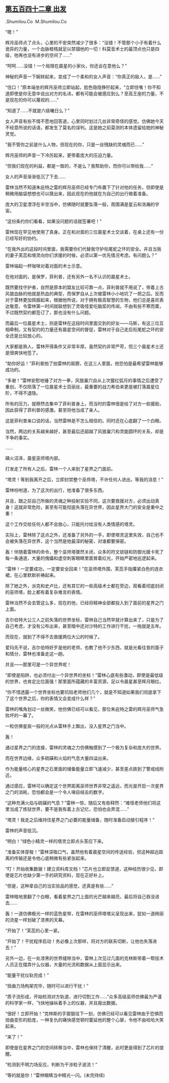 ## [第五百四十二章 出发](https://www.xxbiquge.com/11_11222/8946488.html)


  .Shumilou.Co  M.Shumilou.Co

  “嗯！”

  辉月巫师点了点头，心里的不安突然减少了很多：“没错！不管那个小子有着什么诡异的力量，一个血脉桎梏就足以禁锢他的一切！科莫音术士的最顶点也只是四级，他再也没有进步的空间了……”

  “呵呵……没错！一个局限在晨星的小家伙，你还会在意他么？”

  神秘的声音一下婉转起来，变成了一个柔和的女人声音：“你真正的敌人，是……”

  “住口！”原本端坐的辉月巫师立即站起，脸色隐隐狰狞起来，“立即住嘴！你不知道即使是你无意中说出对方的名讳，都有可能会被感应到么？至高王座的力量，不是现在的你可以蔑视的……”

  “知道了……不就是六级曦日么？”

  女人声音有些不情不愿地回答道，心里同时划过几丝非常奇怪的感觉。仿佛她今天不经意所说的话语，都发生了莫名的误判。这是她之前莫测的本体遗留给她的神秘灵觉。

  “我不管你之前是什么人物，但现在的你，只是一丝残缺的灵魂而已……”

  辉月巫师的声音一下冷厉起来，更带着庞大的压迫力量。

  “但我们现在的利益，都是一致的，不是么？我帮助你，而你可以带给我……”

  女人的声音渐渐低沉了下去……

  雷林当然不知道朱庇特之雷的辉月巫师已经专门布置下了针对他的任务，但即使是稍微用脑袋想想也可以猜出来，因此现在的他就在为自己的出行做着准备。

  庞大的卫星漂浮在半空当中，仿佛随时就要坠落一般，周围满是星云和浩瀚的宇宙。

  “这份条约你们看看，如果没问题的话就签署吧！”

  雷林现在罕见地使用了真身。正在和对面的三位晨星术士交谈着，在桌上还有一份已经写好的协约。

  “在我外出的这段时间里面，我需要你们代替我守护衔尾蛇之环的安全。并且当我的妻子芙蕊和塔灵向你们求援的时候，必须以第一优先情况考虑。有问题么？”

  雷林端起一杯咖啡对着对面的术士示意。

  在他对面的，是保罗，菲利普，还有另外一名不认识的晨星术士。

  既然要找守护者，自然是原本的盟友比较可靠一点，菲利普就不用说了，带着上古风狼血脉的他就是热血的典型，而保罗自从上次被雷林小小地坑了一把之后。反而对于雷林更加佩服起来，根据他所说，对于拥有极高智慧的生物，他们总是喜欢表达敬意，令雷林第一时间就联想到了灵吸怪爱吃脑浆的传闻，不由有些不寒而栗，不过既然契约都签订了，那也没有什么问题。

  而最后一位晨星术士，则是雷林在这段时间里面交到的好友——马斯，有这三位互相牵制。又有契约的力量还有晨星空间的督促，雷林对于自己走后衔尾蛇之环的安全还是比较放心的。

  大家都是熟人，雷林开得条件又非常丰厚。虽然契约非常严苛，但三个晨星术士还是很爽快地签了。

  “助你好运！”菲利普拍了拍雷林的肩膀，在这三人里面，他恐怕是最希望雷林能够成功的。

  “多谢！”雷林安慰地锤了对方一拳，风狼巢穴自从上次猩红弧月的事情之后遭受了重创，不仅陨落了一位晨星术士百丽丝，最重要的战力希伯来更是被打落晨星位阶，不得不退隐。

  所有的压力，就穆然击集中了菲利普身上。而当时的雷林很是给了对方一些援助，因此获得了菲利普的感激。甚至将他当成了亲人。

  这是菲利普亲口说的话，当然雷林是不怎么相信的。同时还在心底翻了一个白眼。

  当然，两边的关系越来越好，甚至最后还超越了风狼巢穴和灵能圆环的关系，却是不争的事实。

  ……

  磷火沼泽，晨星巫师塔内部。

  打发走了所有人之后，雷林一个人来到了星界之门面前。

  “塔灵！等到我离开之后，立即封禁整个巫师塔，不许任何人进出，等我的消息！”

  雷林吩咐道，为了这次的出行，他准备了很多东西。

  并且，跟之前自己所做的灵魂之种投射实验不同，这次要救援对方，必须出动真身！这就非常危险，甚至有可能彻底失落在异世界，因此星界大门的安全是重中之重！

  这个工作交给任何人都不会放心，只能托付给没有人类情感的塔灵。

  实际上，雷林除了这点之外，还准备了另外的一手，即使塔灵这里失效，自己也不会被失落在异世界，这个当然是他最深的秘密，对谁都要保密。

  轰！伴随着雷林的命令，整个巫师塔骤然关闭，众多的符文锁链和防御光膜卡死了每一条通道，大量的傀儡和虚空刺客眼睛里面冒着红光，开始严密地巡逻起来。

  “雷林！一定要成功，一定要安全回来！”在巫师塔外围，芙蕊手指攥紧白色的连衣裙，在心里默默祈祷起来。

  除了她之外，派克和史卢比，还有其它的一些高级术士都在旁边，观看着彻底封闭的巫师塔，脸上都有着复杂难言的表情。

  雷林当然不会去管这么多，现在的他，已经将精神全部都投入到了面前的星界之门上面。

  吉尔伯特大公三人之前失落的世界坐标，雷林自己当然早就计算出来了，只是为了自己考虑，才没有公布出来，甚至暗中还对沙特的工作进行干扰，一拖就是五年。

  而现在，就到了不得不去救援两位大公的时候了。

  爱玛先不说，吉尔伯特好歹是他的老师，也教了他不少东西，就是光看往昔的面子和情分，雷林也准备走这一趟。

  并且——那里可是一个异世界呢！

  “即使是陷阱，也必须付出一个异世界的坐标！”雷林心底有些激动，即使是最低级的世界，也肯定比位面强！那里面所蕴藏的丰富资源，足以令晨星甚至辉月眼红。

  “你不惜透露一个世界坐标也要坑陷老师他们几个，就是不知道如果我们彻底拿下了这个世界之后，你的表情又会变成什么样？”

  雷林的嘴角划过一丝微笑，他仿佛已经可以看见，那位朱庇特之雷的辉月巫师气急败坏的一幕了。

  一粒仿佛星辰一般的光点从雷林手上飘出，没入星界之门当中。

  轰！

  通过星界之门的连接，雷林的灵魂之力仿佛触摸到了一个极为复杂和庞大的世界。

  而在世界边缘，众多硫磺和火焰的气息大量四溢出来。

  作为能量核心的星界之石里面的储备能量立即飞速减少，甚至差点跌到了警戒线附近。

  通过感应，雷林可以确定这个世界距离巫师世界非常之遥远，而光是开启一次星界之门的消耗，恐怕都会是一个令人嗔目结舌的数字。

  “这种充满火焰与硫磺的气息？”雷林一惊，随后又有些释然：“难怪老师他们将这里当成了炼狱世界，要不是我有着上古记忆，恐怕也会弄混……”

  “塔灵！我走之后维持住星界之门必要的能量储备，随时准备启动接引程序！”

  雷林的声音低沉。

  “明白！”绿色小精灵一样的塔灵立即点头答应下来。

  “准备实体穿梭！”雷林深吸口气，虽然他有着晨星空间的传送经验，但这种超远距离的传输还是令他心底稍微有些紧张起来。

  “叮！开始收集数据！建立资料库文档！”芯片也立即反馈道，这种经历很少见，即使是芯片也缺少第一手的研究资料，现在正好补上。

  “但是，这种拿自己的当实验品的感觉，还真是有些……”

  雷林暗地里翻了个白眼，看着星界之门上面的光芒越来越亮，最后将自己吞没进去……

  轰！一道仿佛极光一样的蓝色星带，在雷林的巫师塔塔尖呈现出来，犹如一道绚丽的流星一样划破了漆黑的天幕。

  “开始了！”芙蕊的心里一紧。

  “开始了！干扰程序启动！务必像上次那样，将对方的联系切断，让他也失落进去！”

  另外一边，在一处漆黑的世界缝隙当中，雷林上次见过几面的克林斯带着一帮技术人员正在摆弄什么仪器，大量的光流和数据从上面显示出来。

  “能量干扰仪轨完成！”

  “扭曲力场构架完毕，随时可以进行干扰！”

  “质子流形成，开始检测对方轨道，进行切割工作……”众多高级巫师仿佛最为严谨的科学家一样，飞快地操纵着手上的仪器，并且报出数据。

  “很好！立即开始！”克林斯的手狠狠往下一划，仿佛已经可以看见雷林由于恐惧而扭曲变形的脸庞，一种复仇的痛快感觉顿时蔓延他的整个心扉，令他不由哈哈大笑起来。

  “来了！”

  即使是在星界之门的空间转移当中，雷林也保持了清醒，此时更是得到了芯片的提醒。

  “检测到不明力场反应，判断为干涉粒子波流！”

  “等的就是你！”雷林眼睛当中精光一闪。(未完待续)

  
